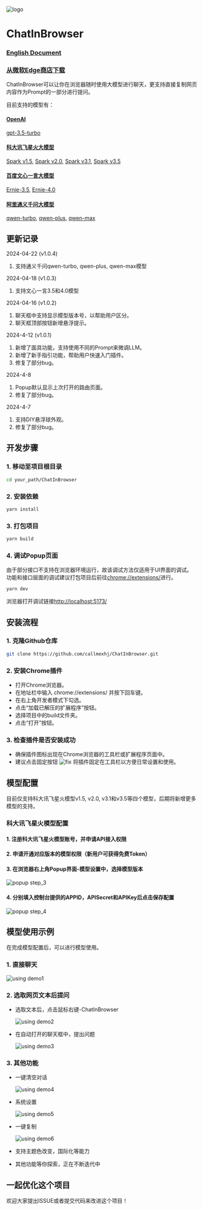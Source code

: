 ![logo](markdown/chatIco64.png)
# ChatInBrowser
### <u>[English Document](README.en.md)</u>
### <u>[从微软Edge商店下载](https://microsoftedge.microsoft.com/addons/detail/chatinbrowser/dnniphioahcepggnakblboabmpllegci)</u>
ChatInBrowser可以让你在浏览器随时使用大模型进行聊天，更支持直接复制网页内容作为Prompt的一部分进行提问。

目前支持的模型有：
#### [OpenAI](https://platform.openai.com/docs/introduction)
[gpt-3.5-turbo](https://platform.openai.com/docs/guides/text-generation/chat-completions-api)
#### [科大讯飞星火大模型](https://xinghuo.xfyun.cn/sparkapi)
[Spark v1.5](https://www.xfyun.cn/doc/spark/Web.html), [Spark v2.0](https://www.xfyun.cn/doc/spark/Web.html), [Spark v3.1](https://www.xfyun.cn/doc/spark/Web.html), [Spark v3.5](https://www.xfyun.cn/doc/spark/Web.html)
#### [百度文心一言大模型](https://console.bce.baidu.com/qianfan/overview)
[Ernie-3.5](https://cloud.baidu.com/doc/WENXINWORKSHOP/s/jlil56u11), [Ernie-4.0](https://cloud.baidu.com/doc/WENXINWORKSHOP/s/clntwmv7t)
#### [阿里通义千问大模型](https://help.aliyun.com/zh/dashscope/developer-reference/tongyiqianwen-large-language-models)
[qwen-turbo](https://help.aliyun.com/zh/dashscope/developer-reference/model-introduction), [qwen-plus](https://help.aliyun.com/zh/dashscope/developer-reference/model-introduction), [qwen-max](https://help.aliyun.com/zh/dashscope/developer-reference/model-introduction)

## 更新记录
2024-04-22 (v1.0.4)
1. 支持通义千问qwen-turbo, qwen-plus, qwen-max模型

2024-04-18 (v1.0.3)
1. 支持文心一言3.5和4.0模型

2024-04-16 (v1.0.2)
1. 聊天框中支持显示模型版本号，以帮助用户区分。
2. 聊天框顶部按钮新增悬浮提示。

2024-4-12 (v1.0.1)
1. 新增了面具功能，支持使用不同的Prompt来微调LLM。
2. 新增了新手指引功能，帮助用户快速入门插件。
3. 修复了部分bug。

2024-4-8 
1. Popup默认显示上次打开的路由页面。
2. 修复了部分bug。

2024-4-7 
1. 支持DIY悬浮球外观。
2. 修复了部分bug。

## 开发步骤
### 1. 移动至项目根目录
```bash
cd your_path/ChatInBrowser
```
### 2. 安装依赖
```bash
yarn install
```
### 3. 打包项目
```bash
yarn build
```
### 4. 调试Popup页面
由于部分接口不支持在浏览器环境运行，故该调试方法仅适用于UI界面的调试。功能和接口层面的调试建议打包项目后前往[chrome://extensions/](chrome://extensions/)进行。
```bash
yarn dev
```
浏览器打开调试链接[http://localhost:5173/](http://localhost:5173/)
## 安装流程
### 1. 克隆Github仓库
```bash
git clone https://github.com/callmexhj/ChatInBrowser.git
```
### 2. 安装Chrome插件
- 打开Chrome浏览器。
- 在地址栏中输入 chrome://extensions/ 并按下回车键。
- 在右上角开发者模式下勾选。
- 点击“加载已解压的扩展程序”按钮。
- 选择项目中的build文件夹。
- 点击“打开”按钮。
### 3. 检查插件是否安装成功
- 确保插件图标出现在Chrome浏览器的工具栏或扩展程序页面中。
- 建议点击固定按钮 ![fix](markdown/fixformd.png) 将插件固定在工具栏以方便日常设置和使用。
## 模型配置
目前仅支持科大讯飞星火模型v1.5, v2.0, v3.1和v3.5等四个模型，后期将新增更多模型的支持。
### 科大讯飞星火模型配置
#### 1. 注册科大讯飞星火模型账号，并申请API接入权限
#### 2. 申请开通对应版本的模型权限（新用户可获得免费Token）
#### 3. 在浏览器右上角Popup界面-模型设置中，选择模型版本
![popup step_3](markdown/popup_step3.png)
#### 4. 分别填入控制台提供的APPID，APISecret和APIKey后点击保存配置
![popup step_4](markdown/popup_step4.png)
## 模型使用示例
在完成模型配置后，可以进行模型使用。
### 1. 直接聊天
![using demo1](markdown/usingdemo1.png)
### 2. 选取网页文本后提问
- 选取文本后，点击鼠标右键-ChatInBrowser

    ![using demo2](markdown/usingdemo2.png)

- 在自动打开的聊天框中，提出问题

    ![using demo3](markdown/usingdemo3.png)

### 3. 其他功能
- 一键清空对话

    ![using demo4](markdown/usingdemo4.png)

- 系统设置

    ![using demo5](markdown/usingdemo5.png)

- 一键复制

    ![using demo6](markdown/usingdemo6.png)

- 支持主题色改变，国际化等能力

- 其他功能等你探索，正在不断迭代中

## 一起优化这个项目
欢迎大家提出ISSUE或者提交代码来改进这个项目！